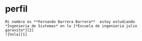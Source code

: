 # perfil
    Mi nombre es **Fernando Barrera Barrera**  estoy estudiando *Ingenieria de Sistemas* en la [*Escuela de ingenieria julio garavito*][2] 
	![hola][1]











[1]:https://www.frlp.utn.edu.ar/sites/default/files/inline-images/sistemas_0.jpg
[2]:https://www.escuelaing.edu.co/es/